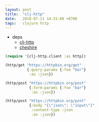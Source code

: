 ```yaml
---
layout: post
title:  "clj-http"
date:   2018-07-11 14:31:00 +0700
tags:   clojure http
---
```


- deps
  + [clj-http](https://github.com/dakrone/clj-http)
  + [cheshire](https://github.com/dakrone/cheshire)

```clj
(require '[clj-http.client :as http])

(http/get "https://httpbin.org/get"
          {:query-params {:foo "bar"}
           :as :json})

(http/post "https://httpbin.org/post"
           {:form-params {:foo "bar"}
            :as :json})

(http/post "https://httpbin.org/post"
           {:body "{\"json\": \"input\"}"
            :content-type :json
            :as :json})
```
